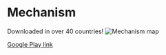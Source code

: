 # Mechanism

Downloaded in over 40 countries!
![Mechanism map](https://i.imgur.com/CfYA3aR.png "Downloaded in over 30 countries!")

[Google Play link](https://play.google.com/store/apps/details?id=com.wordpress.httpspandareaktor.mechanism)
